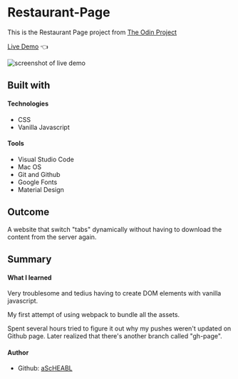 # Restaurant-Page <br>

This is the Restaurant Page project from [The Odin Project](https://www.theodinproject.com/lessons/node-path-javascript-restaurant-page) <br>

[Live Demo](https://ascheabl.github.io/Restaurant-Page/) 👈 <br>

![screenshot of live demo](./resources/images/Screen%20Shot%202022-08-03%20at%2011.17.13%20AM.png) <br>

## Built with <br>

#### Technologies

- CSS <br>
- Vanilla Javascript <br>

#### Tools <br>

- Visual Studio Code <br>
- Mac OS <br>
- Git and Github <br>
- Google Fonts <br>
- Material Design <br>
## Outcome <br>

A website that switch "tabs" dynamically without having to download the content from the server again. <br>

## Summary <br>

#### What I learned <br>

Very troublesome and tedius having to create DOM elements with vanilla javascript.<br>

My first attempt of using webpack to bundle all the assets. <br>

Spent several hours tried to figure it out why my pushes weren't updated on Github page. Later realized that there's another branch called "gh-page".

#### Author <br>

- Github: [aScHEABL](https://github.com/aScHEABL)